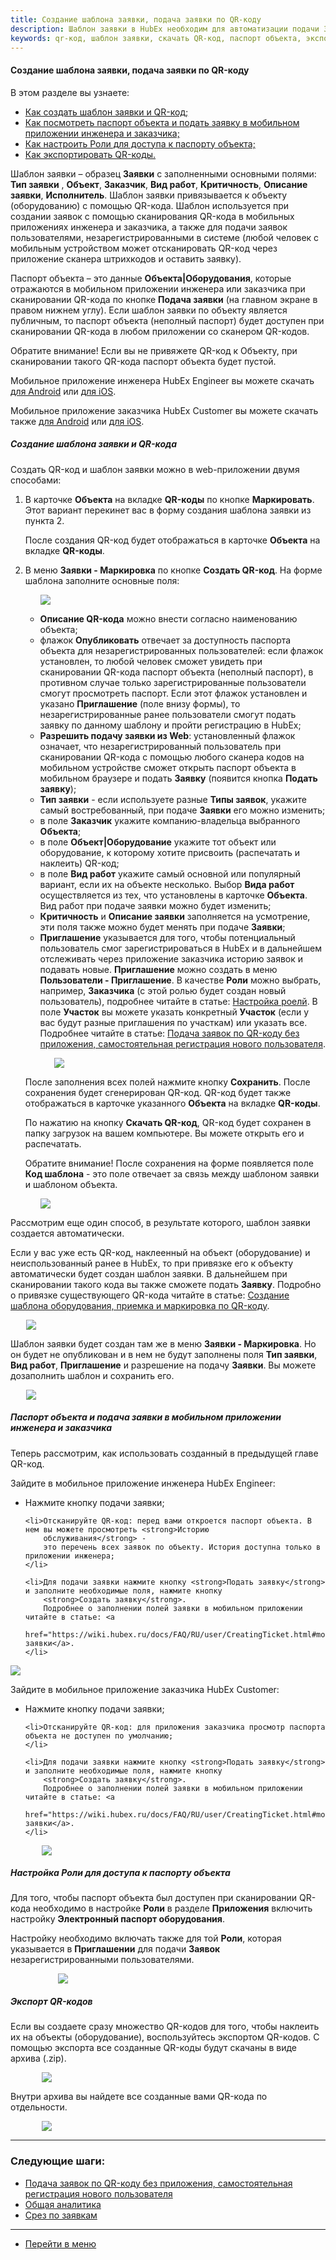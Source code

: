```yaml
---
title: Создание шаблона заявки, подача заявки по QR-коду
description: Шаблон заявки в HubEx необходим для автоматизации подачи Заявок через мобильное приложение инженера и заказчика по QR-коду, а также для подачи заявок незарегистрированными пользователями. С помощью шаблона заявки можно сгенерировать свой QR-код и наклеить его на объект (оборудование).
keywords: qr-код, шаблон заявки, скачать QR-код, паспорт объекта, экспорт qr-кодов, hubex, хабекс, хубекс, хабикс
---
```


#### Создание шаблона заявки, подача заявки по QR-коду
В этом разделе вы узнаете:
<html>
<meta charset="utf-8">
<ul>
    <li><a href="#ticktempl">Как создать шаблон заявки и QR-код;</a></li>
    <li><a href="#passport">Как посмотреть паспорт объекта и подать заявку в мобильном приложении инженера и
        заказчика;</a></li>
    <li><a href="#role">Как настроить Роли для доступа к паспорту объекта;</a></li>
    <li><a href="#exportqr">Как экспортировать QR-коды.</a></li>

</ul>
</html>
<body>

<p>Шаблон заявки – образец <strong>Заявки</strong> с заполненными основными полями: <strong>Тип заявки</strong>
    , <strong>Объект</strong>, <strong>Заказчик</strong>, <strong>Вид работ</strong>, <strong>Критичность</strong>,
    <strong>Описание заявки</strong>, <strong>Исполнитель</strong>.
    Шаблон заявки привязывается к объекту (оборудованию) с помощью QR-кода. Шаблон используется при создании заявок с
    помощью
    сканирования QR-кода в мобильных приложениях инженера и заказчика, а также для подачи заявок пользователями,
    незарегистрированными в системе (любой человек с мобильным устройством может отсканировать QR-код через приложение
    сканера штрихкодов и оставить заявку).
</p>

<p>Паспорт объекта – это данные <strong>Объекта|Оборудования</strong>, которые отражаются в мобильном приложении
    инженера или заказчика
    при
    сканировании QR-кода по кнопке <strong>Подача заявки</strong> (на главном экране в правом нижнем углу). Если шаблон
    заявки по объекту
    является публичным, то паспорт объекта (неполный паспорт) будет доступен при сканировании QR-кода в любом приложении
    со сканером
    QR-кодов.
</p>
<p>Обратите внимание! Если вы не привяжете QR-код к Объекту, при сканировании такого QR-кода паспорт объекта будет
    пустой.</p>

<p>Мобильное приложение инженера HubEx Engineer вы можете скачать <a
        href="https://play.google.com/store/apps/details?id=ru.hubex.engineer">для Android</a> или <a
        href="https://apps.apple.com/ru/app/hubex-%D0%B4%D0%BB%D1%8F-%D1%81%D0%B5%D1%80%D0%B2%D0%B8%D1%81%D0%BD%D0%BE%D0%B9-%D1%81%D0%BB%D1%83%D0%B6%D0%B1%D1%8B/id1386688688">для
    iOS</a>.</p>
<p>Мобильное приложение заказчика HubEx Customer вы можете скачать также <a
        href="https://play.google.com/store/apps/details?id=ru.hubex.customer">для Android</a> или <a
        href="https://apps.apple.com/ru/app/hubex-%D0%B4%D0%BB%D1%8F-%D0%B7%D0%B0%D0%BA%D0%B0%D0%B7%D1%87%D0%B8%D0%BA%D0%B0/id1386631658">для
    iOS</a>. </p>

<h5 id="ticktempl">Cоздание шаблона заявки и QR-кода</h5>
<p>Создать QR-код и шаблон заявки можно в web-приложении двумя способами:
    <ol>
        <li>В карточке <strong>Объекта</strong> на вкладке <strong>QR-коды</strong> по кнопке
            <strong>Маркировать</strong>. Этот вариант перекинет вас в форму создания
            шаблона
            заявки из пункта 2.
            <p>После создания QR-код будет отображаться в карточке <strong>Объекта</strong> на вкладке <strong>QR-коды</strong>.</p>
        </li>
        <li>В меню <strong>Заявки - Маркировка</strong> по кнопке <strong>Создать QR-код</strong>. На форме шаблона
            заполните основные поля:
<p>
<div>
    <img style="margin: 0 auto; display: block; max-width: 90%;"
         src="/attachments/images/FAQ/USER/CreatingTickTemplates/TempCreate.jpg"/>
</div>
</p>
<ul>
    <li><strong>Описание QR-кода</strong> можно внести согласно наименованию объекта;</li>
    <li>флажок <strong>Опубликовать</strong> отвечает за доступность паспорта объекта для
        незарегистрированных пользователей: если флажок установлен, то любой человек сможет увидеть при
        сканировании
        QR-кода паспорт объекта (неполный паспорт), в противном случае
        только зарегистрированные пользователи смогут просмотреть паспорт. Если этот флажок установлен
        и
        указано <strong>Приглашение</strong> (поле внизу формы), то незарегистрированные ранее пользователи
        смогут подать
        заявку по
        данному
        шаблону и пройти регистрацию в HubEx;
    </li>
    <li><strong>Разрешить подачу заявки из Web</strong>: установленный флажок означает, что
        незарегистрированный пользователь
        при
        сканировании QR-кода с помощью любого сканера кодов на мобильном устройстве сможет открыть паспорт
        объекта в
        мобильном
        браузере и подать <strong>Заявку</strong> (появится кнопка <strong>Подать заявку</strong>);
    </li>
    <li><strong>Тип заявки</strong> - если используете разные <strong>Типы заявок</strong>, укажите самый
        востребованный, при подаче <strong>Заявки</strong>
        его можно
        изменить;
    </li>
    <li>в поле <strong>Заказчик</strong> укажите компанию-владельца выбранного <strong>Объекта</strong>;
    </li>
    <li>в поле <strong>Объект|Оборудование</strong> укажите тот объект или оборудование, к которому хотите
        присвоить
        (распечатать и
        наклеить) QR-код;
    </li>
    <li>в поле <strong>Вид работ</strong> укажите самый основной или популярный вариант, если их на объекте
        несколько. Выбор <strong>Вида работ</strong>
        осуществляется из тех, что установлены в карточке <strong>Объекта</strong>. Вид работ при подаче заявки можно будет
        изменить;
    </li>
    <li><strong>Критичность</strong> и <strong>Описание заявки</strong> заполняется на усмотрение, эти поля
        также можно будет менять при
        подаче <strong>Заявки</strong>;
    </li>
    <li><strong>Приглашение</strong> указывается для того, чтобы потенциальный пользователь смог
        зарегистрироваться в
        HubEx и в дальнейшем отслеживать через приложение заказчика историю заявок и подавать новые.
        <strong>Приглашение</strong> можно создать в меню <strong>Пользователи - Приглашение</strong>. В
        качестве <strong>Роли</strong> можно выбрать,
        например,
        <strong>Заказчика</strong> (с этой ролью будет создан новый пользователь), подробнее читайте в
        статье: <a
                href="https://wiki.hubex.ru/docs/FAQ/RU/admin/Roles.html">Настройка
            роелй</a>. В поле <strong>Участок</strong> вы можете указать конкретный <strong>Участок</strong>
        (если у вас будут разные
        приглашения по участкам) или указать все. Подробнее читайте в статье: <a
                href="https://wiki.hubex.ru/docs/FAQ/RU/user/SelfRegister.html">Подача заявок по QR-коду без
            приложения, самостоятельная регистрация нового пользователя</a>.
    </li>
    <p>
    <div>
        <img style="margin: 0 auto; display: block; max-width: 90%;"
             src="/attachments/images/FAQ/USER/CreatingTickTemplates/Invitation.jpg"/>
    </div>
    </p>

</ul>
<p>После заполнения всех полей нажмите кнопку <strong>Сохранить</strong>. После сохранения будет сгенерирован QR-код. QR-код будет также отображаться в карточке указанного <strong>Объекта</strong> на вкладке <strong>QR-коды</strong>. </p>
<p>По
    нажатию на
    кнопку <strong>Скачать QR-код</strong>, QR-код будет сохранен в папку загрузок на вашем компьютере. Вы можете
    открыть его и
    распечатать.</p>
<p>Обратите внимание! После сохранения на форме появляется поле <strong>Код шаблона</strong> - это поле
    отвечает за связь между шаблоном заявки и шаблоном объекта.</p>
<div>
    <img style="margin: 0 auto; display: block; max-width: 90%;"
         src="/attachments/images/FAQ/USER/CreatingTickTemplates/TempSave.jpg"/>
</div>
</li>
</ol>
</p>

<p>Рассмотрим еще один способ, в результате которого, шаблон заявки создается автоматически.</p>
<p>Если у вас уже есть QR-код, наклеенный на объект (оборудование) и неиспользованный ранее в HubEx, то при привязке
    его к объекту автоматически будет создан шаблон заявки. В дальнейшем при сканировании такого кода вы
    также сможете подать <strong>Заявку</strong>. Подробно о привязке существующего QR-кода читайте в статье: <a
            href="https://wiki.hubex.ru/docs/FAQ/RU/user/CreatingObjTemplates.html#2">Создание шаблона оборудования,
        приемка и маркировка по QR-коду</a>.</p>
<div>
    <img style="margin: 0 auto; display: block; max-width: 90%;"
         src="/attachments/images/FAQ/USER/CreatingTickTemplates/TicketTemp.jpg"/>
</div>
<p>Шаблон заявки будет создан там же в меню <strong>Заявки - Маркировка</strong>. Но он будет не опубликован и в нем не
    будут заполнены
    поля <strong>Тип заявки</strong>, <strong>Вид работ</strong>, <strong>Приглашение</strong> и разрешение на подачу
    <strong>Заявки</strong>. Вы можете дозаполнить шаблон и сохранить
    его.</p>
<div>
    <img style="margin: 0 auto; display: block; max-width: 90%;"
         src="/attachments/images/FAQ/USER/CreatingTickTemplates/TicketTemp2.jpg"/>
</div>

<h5 id="passport">Паспорт объекта и подача заявки в мобильном приложении инженера и заказчика</h5>
<p>Теперь рассмотрим, как использовать созданный в предыдущей главе QR-код.</p>
<p>Зайдите в мобильное приложение инженера HubEx Engineer:</p>
<ul>
    <li>Нажмите кнопку подачи заявки;</li>

    <li>Отсканируйте QR-код: перед вами откроется паспорт объекта. В нем вы можете просмотреть <strong>Историю
        обслуживания</strong> -
        это перечень всех заявок по объекту. История доступна только в приложении инженера;
    </li>

    <li>Для подачи заявки нажмите кнопку <strong>Подать заявку</strong> и заполните необходимые поля, нажмите кнопку
        <strong>Создать заявку</strong>.
        Подробнее о заполнении полей заявки в мобильном приложении читайте в статье: <a
                href="https://wiki.hubex.ru/docs/FAQ/RU/user/CreatingTicket.html#mobticket">Создание заявки</a>.
    </li>
</ul>
<div>
    <img style="margin: 0 auto; display: block; max-width: 100%;"
         src="/attachments/images/FAQ/USER/CreatingTickTemplates/MobEngineer.jpg"/>
</div>

<p>Зайдите в мобильное приложение заказчика HubEx Customer:</p>
<ul>
    <li>Нажмите кнопку подачи заявки;</li>

    <li>Отсканируйте QR-код: для приложения заказчика просмотр паспорта объекта не доступен по умолчанию;
    </li>

    <li>Для подачи заявки нажмите кнопку <strong>Подать заявку</strong> и заполните необходимые поля, нажмите кнопку
        <strong>Создать заявку</strong>.
        Подробнее о заполнении полей заявки в мобильном приложении читайте в статье: <a
                href="https://wiki.hubex.ru/docs/FAQ/RU/user/CreatingTicket.html#mobticket">Создание заявки</a>.
    </li>
</ul>
<div>
    <img style="margin: 0 auto; display: block; max-width: 80%;"
         src="/attachments/images/FAQ/USER/CreatingTickTemplates/MobCustomer.jpg"/>
</div>

<h5 id="role">Настройка Роли для доступа к паспорту объекта</h5>
<p>Для того, чтобы паспорт объекта был доступен при сканировании QR-кода необходимо в настройке <strong>Роли</strong> в разделе
    <strong>Приложения</strong> включить настройку <strong>Электронный паспорт оборудования</strong>.</p>
<p>Настройку необходимо включать также для той <strong>Роли</strong>, которая указывается в <strong>Приглашении</strong> для подачи <strong>Заявок</strong> незарегистрированными пользователями. </p>
<div>
    <img style="margin: 0 auto; display: block; max-width: 70%;"
         src="/attachments/images/FAQ/USER/CreatingTickTemplates/Role.jpg"/>
</div>


<h5 id="exportqr">Экспорт QR-кодов</h5>
<p>Если вы создаете сразу множество QR-кодов для того, чтобы наклеить их на объекты (оборудование), воспользуйтесь
    экспортом QR-кодов. С помощью экспорта все созданные QR-коды будут скачаны в виде архива (.zip).</p>
<div>
    <img style="margin: 0 auto; display: block; max-width: 80%;"
         src="/attachments/images/FAQ/USER/CreatingTickTemplates/Export.jpg"/>
</div>
<p>Внутри архива вы
    найдете все созданные вами QR-кода по отдельности.</p>
<div>
    <img style="margin: 0 auto; display: block; max-width: 80%;"
         src="/attachments/images/FAQ/USER/CreatingTickTemplates/Export2.jpg"/>
</div>


</body>

___
### Следующие шаги:
- [Подача заявок по QR-коду без приложения, самостоятельная регистрация нового пользователя](./SelfRegister.md)
- [Общая аналитика](./GeneralAnalitics.md)
- [Срез по заявкам](./TicketsReport.md)

___
- [Перейти в меню](http://wiki.hubex.ru)
